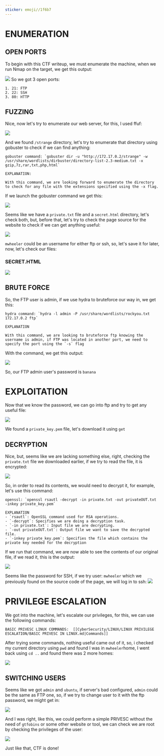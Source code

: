 ```yaml
---
sticker: emoji//1f6b7
---
```

# ENUMERATION

## OPEN PORTS
To begin with this CTF writeup, we must enumerate the machine, when we run Nmap on the target, we get this output:


![](CYBERSECURITY/IMAGES/Pasted%20image%2020241023135604.png)
So we got 3 open ports: 

```ad-note
1. 21: FTP
2. 22: SSH
3. 80: HTTP
```
## FUZZING

Nice, now let's try to enumerate our web server, for this, I used ffuf:

![](CYBERSECURITY/IMAGES/Pasted%20image%2020241023135712.png)

And we found `/strange` directory, let's try to enumerate that directory using gobuster to check if we can find anything:

```ad-hint
gobuster command: `gobuster dir -u "http://172.17.0.2/strange" -w /usr/share/wordlists/dirbuster/directory-list-2.3-medium.txt -x gzip,7z,rar,txt,php,html`

EXPLANATION:

With this command, we are looking forward to enumerate the directory to check for any file with the extensions specified using the -x flag.
```

If we launch the gobuster command we get this:

![](CYBERSECURITY/IMAGES/Pasted%20image%2020241023135959.png)

Seems like we have a `private.txt` file and a `secret.html` directory, let's check both, but, before that, let's try to check the page source for the website to check if we can get anything useful:

![](CYBERSECURITY/IMAGES/Pasted%20image%2020241023140149.png)

`mwheeler` could be an username for either ftp or ssh, so, let's save it for later, now, let's check our files:

### SECRET.HTML

![](CYBERSECURITY/IMAGES/Pasted%20image%2020241023140240.png)
## BRUTE FORCE

So, the FTP user is admin, if we use hydra to bruteforce our way in, we get this:

```ad-hint
hydra command: `hydra -l admin -P /usr/share/wordlists/rockyou.txt 172.17.0.2 ftp`

EXPLANATION

With this command, we are looking to bruteforce ftp knowing the username is admin, if FTP was located in another port, we need to specify the port using the `-s` flag
```

With the command, we get this output:

![](CYBERSECURITY/IMAGES/Pasted%20image%2020241023140748.png)

So, our FTP admin user's password is `banana`

# EXPLOITATION

Now that we know the password, we can go into ftp and try to get any useful file:

![](CYBERSECURITY/IMAGES/Pasted%20image%2020241023140837.png)

We found a `private_key.pem` file, let's download it using `get`
## DECRYPTION

Nice, but, seems like we are lacking something else, right, checking the `private.txt` file we downloaded earlier, if we try to read the file, it is encrypted:

![](CYBERSECURITY/IMAGES/Pasted%20image%2020241023141020.png)

So, in order to read its contents, we would need to decrypt it, for example, let's use this command:

```ad-important
openssl: `openssl rsautl -decrypt -in private.txt -out privateOUT.txt -inkey private_key.pem`

EXPLANATION
- `rsautl`: OpenSSL command used for RSA operations.
- `-decrypt`: Specifies we are doing a decryption task.
- `-in private.txt`: Input file we are decrypting.
- `-out privateOUT.txt`: Output file we want to save the decrypted file.
- `-inkey private_key.pem`: Specifies the file which contains the private key needed for the decryption
```

If we run that command, we are now able to see the contents of our original file, if we read it, this is the output:

![](CYBERSECURITY/IMAGES/Pasted%20image%2020241023141405.png)

Seems like the password for SSH, if we try user: `mwheeler` which we previously found on the source code of the page, we will log in to ssh:
![](CYBERSECURITY/IMAGES/Pasted%20image%2020241023141505.png)

# PRIVILEGE ESCALATION

We got into the machine, let's escalate our privileges, for this, we can use the following commands:

```ad-important
BASIC PRIVESC LINUX COMMANDS:  [[CyberSecurity/LINUX/LINUX PRIVILEGE ESCALATION/BASIC PRIVESC IN LINUX.md|Commands]]
```



After trying some commands, nothing useful came out of it, so, i checked my current directory using `pwd` and found I was in `mwheeler`home, I went back using `cd ..` and found there was 2 more homes:

![](CYBERSECURITY/IMAGES/Pasted%20image%2020241023142321.png)
## SWITCHING USERS

Seems like we got `admin` and `ubuntu`, if server's bad configured, `admin` could be the same as FTP one, so, if we try to change user to it with the ftp password, we might get in:

![](CYBERSECURITY/IMAGES/Pasted%20image%2020241023142428.png)


And I was right, like this, we could perform a simple PRIVESC without the need of `gtfobins` or some other website or tool, we can check we are root by checking the privileges of the user:

![](CYBERSECURITY/IMAGES/Pasted%20image%2020241023142527.png)

Just like that, CTF is done!